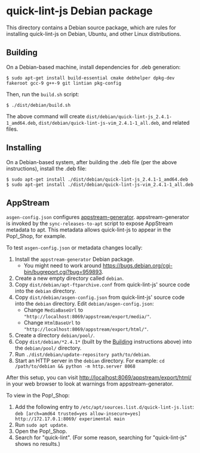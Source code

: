 # quick-lint-js Debian package

This directory contains a Debian source package, which are rules for installing
quick-lint-js on Debian, Ubuntu, and other Linux distributions.

## Building

On a Debian-based machine, install dependencies for .deb generation:

    $ sudo apt-get install build-essential cmake debhelper dpkg-dev fakeroot gcc-9 g++-9 git lintian pkg-config

Then, run the `build.sh` script:

    $ ./dist/debian/build.sh

The above command will create `dist/debian/quick-lint-js_2.4.1-1_amd64.deb`,
`dist/debian/quick-lint-js-vim_2.4.1-1_all.deb`, and related files.

## Installing

On a Debian-based system, after building the .deb file (per the above
instructions), install the .deb file:

    $ sudo apt-get install ./dist/debian/quick-lint-js_2.4.1-1_amd64.deb
    $ sudo apt-get install ./dist/debian/quick-lint-js-vim_2.4.1-1_all.deb

## AppStream

`asgen-config.json` configures [appstream-generator][]. appstream-generator is
invoked by the `sync-releases-to-apt` script to expose AppStream metadata to
apt. This metadata allows quick-lint-js to appear in the Pop!\_Shop, for
example.

To test `asgen-config.json` or metadata changes locally:

1. Install the `appstream-generator` Debian package.
   * You might need to work around
     <https://bugs.debian.org/cgi-bin/bugreport.cgi?bug=959893>.
2. Create a new empty directory called `debian`.
3. Copy `dist/debian/apt-ftparchive.conf` from quick-lint-js' source code into
   the `debian` directory.
4. Copy `dist/debian/asgen-config.json` from quick-lint-js' source code into the
   `debian` directory. Edit `debian/asgen-config.json`:
   * Change `MediaBaseUrl` to `"http://localhost:8069/appstream/export/media/"`.
   * Change `HtmlBaseUrl` to `"http://localhost:8069/appstream/export/html/"`.
5. Create a directory `debian/pool/`.
6. Copy `dist/debian/*2.4.1*` (built by the [Building](#Building) instructions
   above) into the `debian/pool/` directory.
7. Run `./dist/debian/update-repository path/to/debian`.
8. Start an HTTP server in the `debian` directory. For example:
    `cd /path/to/debian && python -m http.server 8068`

After this setup, you can visit <http://localhost:8069/appstream/export/html/>
in your web browser to look at warnings from appstream-generator.

To view in the Pop!\_Shop:

1. Add the following entry to `/etc/apt/sources.list.d/quick-lint-js.list`:
   `deb [arch=amd64 trusted=yes allow-insecure=yes] http://172.17.0.1:8069/ experimental main`
2. Run `sudo apt update`.
3. Open the Pop!\_Shop.
4. Search for "quick-lint". (For some reason, searching for "quick-lint-js"
   shows no results.)

[appstream-generator]: https://github.com/ximion/appstream-generator
